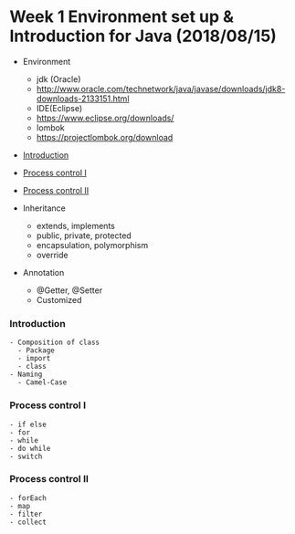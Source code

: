 # Week 1 Environment set up & Introduction for Java (2018/08/15)
 - Environment
    - jdk (Oracle)
     - http://www.oracle.com/technetwork/java/javase/downloads/jdk8-downloads-2133151.html
    - IDE(Eclipse)
     - https://www.eclipse.org/downloads/
    - lombok
     - https://projectlombok.org/download
 
 - [Introduction](@introduction)    
 - [Process control I](#process-control-i)
 - [Process control II](#process-control-ii)
 - Inheritance
    - extends, implements
    - public, private, protected
    - encapsulation, polymorphism
    - override
 - Annotation
    - @Getter, @Setter
    - Customized

### <a id="introduction"></a>Introduction
    - Composition of class
      - Package
      - import
      - class
    - Naming
      - Camel-Case
### <a id="process-control-i"></a>Process control I
    - if else
    - for
    - while
    - do while
    - switch
### <a id="process-control-ii"></a>Process control II
    - forEach
    - map
    - filter
    - collect

